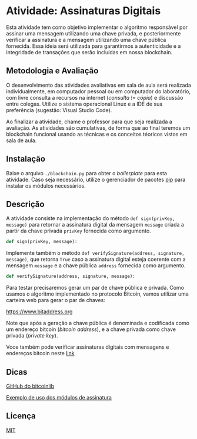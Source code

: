 # Atividade: Assinaturas Digitais

Esta atividade tem como objetivo implementar o algoritmo responsável por assinar uma mensagem utilizando uma chave privada, e posteriormente verificar a assinatura e a mensagem utilizando uma chave pública fornecida. Essa ideia será utilizada para garantirmos a autenticidade e a integridade de transações que serão incluídas em nossa blockchain.

## Metodologia e Avaliação

O desenvolvimento das atividades avaliativas em sala de aula será realizada individualmente, em computador pessoal ou em computador do laboratório, com livre consulta a recursos na internet (*consulta != cópia*) e discussão entre colegas. Utilize o sistema operacional Linux e a  IDE de sua preferência (sugestão: Visual Studio Code).

Ao finalizar a atividade, chame o professor para que seja realizada a avaliação. As atividades são cumulativas, de forma que ao final teremos um blockchain funcional usando as técnicas e os conceitos téoricos vistos em sala de aula.

## Instalação

Baixe o arquivo `./blockchain.py` para obter o *boilerplate* para esta atividade. Caso seja necessário, utilize o gerenciador de pacotes [pip](https://pip.pypa.io/en/stable/) para instalar os módulos necessários.

## Descrição

A atividade consiste na implementação do método `def sign(privKey, message)` para retornar a assinatura digital da mensagem `message` criada a partir da chave privada `privKey` fornecida como argumento.

```python
def sign(privKey, message):
```

Implemente também o método `def verifySignature(address, signature, message)`, que retorna `True` caso a assinatura digital esteja coerente com a mensagem `message`  e a chave pública `address` fornecida como argumento.

```python
def verifySignature(address, signature, message):
```

Para testar precisaremos gerar um par de chave pública e privada. Como usamos o algoritmo implementado no protocolo Bitcoin, vamos utilizar uma carteira web para gerar o par de chaves:

https://www.bitaddress.org

Note que após a geração a chave pública é denominada e codificada como um endereço bitcoin (*bitcoin address*), e a chave privada como chave privada (*private key*).

Voce também pode verificar assinaturas digitais com mensagens e endereços bitcoin neste [link](https://btc.coin.space/messages/verify)

## Dicas

[GitHub do bitcoinlib](https://github.com/petertodd/python-bitcoinlib)

[Exemplo de uso dos módulos de assinatura](https://github.com/petertodd/python-bitcoinlib/blob/master/examples/sign-message.py)

## Licença
[MIT](https://choosealicense.com/licenses/mit/)
